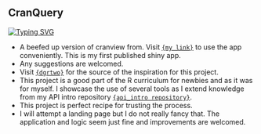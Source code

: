 ## CranQuery

<a href="https://github.com/AlphaPrime7">
<img src="https://readme-typing-svg.demolab.com?font=Georgia&amp;size=18&amp;duration=2000&amp;pause=100&amp;multiline=true&amp;width=500&amp;height=80&amp;lines=Tingwei+Adeck;R+Developer;Data Scientist" alt="Typing SVG"/>
</a>

- A beefed up version of cranview from. Visit [`{my link}`](https://alphaprime7.shinyapps.io/cranQuery/) to use the app conveniently. This is my first published shiny app.
- Any suggestions are welcomed.
- Visit [`{dgrtwo}`](https://github.com/dgrtwo/cranview/tree/master) for the source of the inspiration for this project.
- This project is a good part of the R curriculum for newbies and as it was for myself. I showcase the use of several tools as I extend knowledge from my API intro repository [`{api_intro repository}`](https://github.com/AlphaPrime7/api_intro).
- This project is perfect recipe for trusting the process.
- I will attempt a landing page but I do not really fancy that. The application and logic seem just fine and improvements are welcomed.
